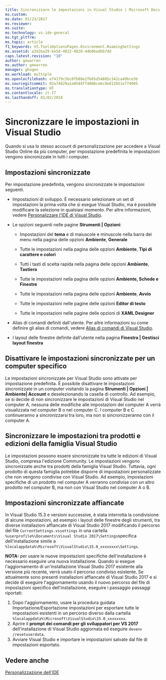 ```yaml
---
title: Sincronizzare le impostazioni in Visual Studio | Microsoft Docs
ms.custom: 
ms.date: 01/23/2017
ms.reviewer: 
ms.suite: 
ms.technology: vs-ide-general
ms.tgt_pltfrm: 
ms.topic: article
f1_keywords: VS.ToolsOptionsPages.Environment.RoamingSettings
ms.assetid: a3d2ea29-be5d-4012-9820-44b06adbb7dd
caps.latest.revision: "10"
author: gewarren
ms.author: gewarren
manager: ghogen
ms.workload: multiple
ms.openlocfilehash: ef4179c5bc0fb80e2fb65d54885c342ca49bce3b
ms.sourcegitcommit: 03a74d29a1e0584ff4808ce6c9e812b51e774905
ms.translationtype: HT
ms.contentlocale: it-IT
ms.lasthandoff: 01/02/2018
---
```

# <a name="synchronize-your-settings-in-visual-studio"></a>Sincronizzare le impostazioni in Visual Studio

Quando si usa lo stesso account di personalizzazione per accedere a Visual Studio Online da più computer, per impostazione predefinita le impostazioni vengono sincronizzate in tutti i computer.

## <a name="synchronized-settings"></a>Impostazioni sincronizzate

Per impostazione predefinita, vengono sincronizzate le impostazioni seguenti.

- Impostazioni di sviluppo. È necessario selezionare un set di impostazioni la prima volta che si esegue Visual Studio, ma è possibile modificare la selezione in qualsiasi momento. Per altre informazioni, vedere [Personalizzare l'IDE di Visual Studio](../ide/personalizing-the-visual-studio-ide.md).

- Le opzioni seguenti nelle pagine **Strumenti &#124; Opzioni**:

    - Impostazioni del **tema** e di maiuscole e minuscole nella barra dei menu nella pagina delle opzioni **Ambiente**, **Generale**

    - Tutte le impostazioni nella pagina delle opzioni **Ambiente**, **Tipi di carattere e colori**

    - Tutti i tasti di scelta rapida nella pagina delle opzioni **Ambiente**, **Tastiera**

    - Tutte le impostazioni nella pagina delle opzioni **Ambiente, Schede e Finestre**

    - Tutte le impostazioni nella pagina delle opzioni **Ambiente**, **Avvio**

    - Tutte le impostazioni nelle pagine delle opzioni **Editor di testo**

    - Tutte le impostazioni nelle pagine delle opzioni di **XAML Designer**

- Alias di comandi definiti dall'utente. Per altre informazioni su come definire gli alias di comandi, vedere [Alias di comandi di Visual Studio](../ide/reference/visual-studio-command-aliases.md).

- I layout delle finestre definite dall'utente nella pagina **Finestra &#124; Gestisci layout finestra**

## <a name="turn-off-synchronized-settings-on-a-particular-computer"></a>Disattivare le impostazioni sincronizzate per un computer specifico

Le impostazioni sincronizzate per Visual Studio sono attivate per impostazione predefinita. È possibile disattivare le impostazioni sincronizzate in un computer visitando la pagina **Strumenti &#124; Opzioni &#124; Ambiente&#124; Account** e deselezionando la casella di controllo.  Ad esempio, se si decide di non sincronizzare le impostazioni di Visual Studio nel computer A, nessuna delle modifiche alle impostazioni del computer A verrà visualizzata nel computer B o nel computer C. I computer B e C continueranno a sincronizzarsi tra loro, ma non si sincronizzeranno con il computer A.

## <a name="synchronize-settings-across-visual-studio-family-products-and-editions"></a>Sincronizzare le impostazioni tra prodotti e edizioni della famiglia Visual Studio

Le impostazioni possono essere sincronizzate tra tutte le edizioni di Visual Studio, compresa l'edizione Community. Le impostazioni vengono sincronizzate anche tra prodotti della famiglia Visual Studio. Tuttavia, ogni prodotto di questa famiglia potrebbe disporre di impostazioni personalizzate che non vengono condivise con Visual Studio. Ad esempio, impostazioni specifiche di un prodotto nel computer A verranno condivise con un altro prodotto nel computer B, ma non con Visual Studio nel computer A o B.

## <a name="side-by-side-synchronized-settings"></a>Impostazioni sincronizzate affiancate

In Visual Studio 15.3 e versioni successive, è stata interrotta la condivisione di alcune impostazioni, ad esempio i layout delle finestre degli strumenti, tra diverse installazioni affiancate di Visual Studio 2017 modificando il percorso del file `CurrentSettings.vssettings` in una cartella `%userprofile%\Documents\Visual Studio 2017\Settings`specifica dell'installazione simile a `%localappdata%\Microsoft\VisualStudio\15.0_xxxxxxxx\Settings`.

**NOTA:** per usare le nuove impostazioni specifiche dell'installazione è necessario eseguire una nuova installazione. Quando si esegue l'aggiornamento di un'installazione Visual Studio 2017 esistente alla versione più recente, verrà usato il percorso condiviso esistente. Se attualmente sono presenti installazioni affiancate di Visual Studio 2017 e si decide di eseguire l'aggiornamento usando il nuovo percorso del file di impostazioni specifico dell'installazione, eseguire i passaggio passaggi riportati:

1. Dopo l'aggiornamento, usare la procedura guidata Importazione/Esportazione impostazioni per esportare tutte le impostazioni esistenti in un percorso diverso dalla cartella `%localappdata%\Microsoft\VisualStudio\15.0_xxxxxxxx`.
2. Aprire il **prompt dei comandi per gli sviluppatori per VS 2017** dell'installazione di Visual Studio aggiornata ed eseguire `devenv /resetuserdata`.
3. Avviare Visual Studio e importare le impostazioni salvate dal file di impostazioni esportato.

## <a name="see-also"></a>Vedere anche

[Personalizzazione dell'IDE](../ide/personalizing-the-visual-studio-ide.md)
